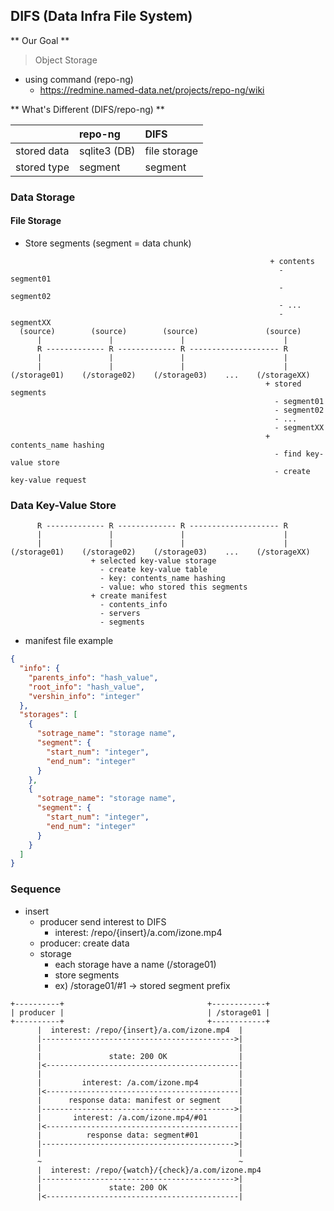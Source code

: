## DIFS (Data Infra File System)

** Our Goal **

> Object Storage

- using command (repo-ng)
  - https://redmine.named-data.net/projects/repo-ng/wiki

** What's Different (DIFS/repo-ng) **

|  | repo-ng | DIFS |
|---|:---|:---|
|stored data|sqlite3 (DB)|file storage|
|stored type|segment|segment|

### Data Storage

#### File Storage

- Store segments (segment = data chunk)

```
                                                          + contents
                                                            - segment01
                                                            - segment02
                                                            - ...
                                                            - segmentXX
  (source)        (source)        (source)               (source)
      |               |               |                      |
      R ------------- R ------------- R -------------------- R
      |               |               |                      |
      |               |               |                      |
(/storage01)    (/storage02)    (/storage03)    ...    (/storageXX)
                                                         + stored segments
                                                           - segment01
                                                           - segment02
                                                           - ...
                                                           - segmentXX
                                                         + contents_name hashing
                                                           - find key-value store
                                                           - create key-value request
```

### Data Key-Value Store

```
      R ------------- R ------------- R -------------------- R
      |               |               |                      |
      |               |               |                      |
(/storage01)    (/storage02)    (/storage03)    ...    (/storageXX)
                  + selected key-value storage
                    - create key-value table
                    - key: contents_name hashing
                    - value: who stored this segments
                  + create manifest
                    - contents_info
                    - servers
                    - segments
```


- manifest file example 

``` json
{
  "info": {
    "parents_info": "hash_value",
    "root_info": "hash_value",
    "vershin_info": "integer"
  },
  "storages": [
    {
      "sotrage_name": "storage name",
      "segment": {
        "start_num": "integer",
        "end_num": "integer"
      }
    },
    {
      "sotrage_name": "storage name",
      "segment": {
        "start_num": "integer",
        "end_num": "integer"
      }
    }
  ]
}
```

### Sequence

- insert
  - producer send interest to DIFS
    - interest: /repo/{insert}/a.com/izone.mp4
  - producer: create data
  - storage
    - each storage have a name (/storage01)
    - store segments
    - ex) /storage01/#1 -> stored segment prefix

```
+----------+                                +------------+
| producer |                                | /storage01 |
+----------+                                +------------+
      |  interest: /repo/{insert}/a.com/izone.mp4  |
      |------------------------------------------->|
      |                                            |
      |               state: 200 OK                |
      |<-------------------------------------------|
      |                                            |
      |         interest: /a.com/izone.mp4         |
      |<-------------------------------------------|
      |      response data: manifest or segment    |
      |------------------------------------------->|
      |       interest: /a.com/izone.mp4/#01       |
      |<-------------------------------------------|
      |          response data: segment#01         |
      |------------------------------------------->|
      |                                            |
      ~                                            ~
      |  interest: /repo/{watch}/{check}/a.com/izone.mp4
      |------------------------------------------->|
      |               state: 200 OK                |
      |<-------------------------------------------|
```
